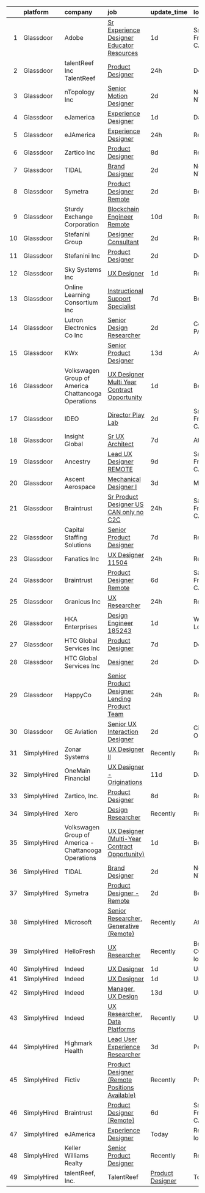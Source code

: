 

|    | platform    | company                                              | job                                                                                                                                                                                                                                                                                                                                                                                                                                                                                                                                                                                                                                                                                                                                                                                                                                                                           | update_time   | location                 |
|---:|:------------|:-----------------------------------------------------|:------------------------------------------------------------------------------------------------------------------------------------------------------------------------------------------------------------------------------------------------------------------------------------------------------------------------------------------------------------------------------------------------------------------------------------------------------------------------------------------------------------------------------------------------------------------------------------------------------------------------------------------------------------------------------------------------------------------------------------------------------------------------------------------------------------------------------------------------------------------------------|:--------------|:-------------------------|
|  1 | Glassdoor   | Adobe                                                | [Sr Experience Designer  Educator Resources](https://www.glassdoor.com/partner/jobListing.htm?pos=126&ao=1136043&s=58&guid=000001810448919b9f61d902c3d50718&src=GD_JOB_AD&t=SR&vt=w&cs=1_5d616e63&cb=1653634274026&jobListingId=1007893244933&jrtk=3-0-1g424h4ehpvuf801-1g424h4evq0uf800-cd94bf536e4bf0d1-)                                                                                                                                                                                                                                                                                                                                                                                                                                                                                                                                                                   | 1d            | San Francisco, CA        |
|  2 | Glassdoor   | talentReef  Inc    TalentReef                        | [Product Designer](https://www.glassdoor.com/partner/jobListing.htm?pos=116&ao=1136043&s=58&guid=000001810448919b9f61d902c3d50718&src=GD_JOB_AD&t=SR&vt=w&ea=1&cs=1_25f434a3&cb=1653634274026&jobListingId=1007895953237&jrtk=3-0-1g424h4ehpvuf801-1g424h4evq0uf800-8223ededa57998a1-)                                                                                                                                                                                                                                                                                                                                                                                                                                                                                                                                                                                        | 24h           | Denver, CO               |
|  3 | Glassdoor   | nTopology Inc                                        | [Senior Motion Designer](https://www.glassdoor.com/partner/jobListing.htm?pos=120&ao=1136043&s=58&guid=000001810448919b9f61d902c3d50718&src=GD_JOB_AD&t=SR&vt=w&cs=1_9d6fab9d&cb=1653634274026&jobListingId=1007890535861&jrtk=3-0-1g424h4ehpvuf801-1g424h4evq0uf800-37979c091a76f62f-)                                                                                                                                                                                                                                                                                                                                                                                                                                                                                                                                                                                       | 2d            | New York, NY             |
|  4 | Glassdoor   | eJamerica                                            | [Experience Designer](https://www.glassdoor.com/partner/jobListing.htm?pos=112&ao=1136043&s=58&guid=000001810448919b9f61d902c3d50718&src=GD_JOB_AD&t=SR&vt=w&ea=1&cs=1_9d2d3a8a&cb=1653634274025&jobListingId=1007892825430&jrtk=3-0-1g424h4ehpvuf801-1g424h4evq0uf800-38e5c30b97a477c0-)                                                                                                                                                                                                                                                                                                                                                                                                                                                                                                                                                                                     | 1d            | Dallas, TX               |
|  5 | Glassdoor   | eJAmerica                                            | [Experience Designer](https://www.glassdoor.com/partner/jobListing.htm?pos=107&ao=1136043&s=58&guid=000001810448919b9f61d902c3d50718&src=GD_JOB_AD&t=SR&vt=w&ea=1&cs=1_ee34551c&cb=1653634274025&jobListingId=1007895205737&jrtk=3-0-1g424h4ehpvuf801-1g424h4evq0uf800-8c63d353db0b03fc-)                                                                                                                                                                                                                                                                                                                                                                                                                                                                                                                                                                                     | 24h           | Remote                   |
|  6 | Glassdoor   | Zartico  Inc                                         | [Product Designer](https://www.glassdoor.com/partner/jobListing.htm?pos=108&ao=1136043&s=58&guid=000001810448919b9f61d902c3d50718&src=GD_JOB_AD&t=SR&vt=w&ea=1&cs=1_4dd31773&cb=1653634274025&jobListingId=1007872465261&jrtk=3-0-1g424h4ehpvuf801-1g424h4evq0uf800-b2b7c4b4c40f2c42-)                                                                                                                                                                                                                                                                                                                                                                                                                                                                                                                                                                                        | 8d            | Remote                   |
|  7 | Glassdoor   | TIDAL                                                | [Brand Designer](https://www.glassdoor.com/partner/jobListing.htm?pos=106&ao=1136043&s=58&guid=000001810448919b9f61d902c3d50718&src=GD_JOB_AD&t=SR&vt=w&cs=1_98eb96e9&cb=1653634274024&jobListingId=1007891097548&jrtk=3-0-1g424h4ehpvuf801-1g424h4evq0uf800-d0b78174f30ae43e-)                                                                                                                                                                                                                                                                                                                                                                                                                                                                                                                                                                                               | 2d            | New York, NY             |
|  8 | Glassdoor   | Symetra                                              | [Product Designer   Remote](https://www.glassdoor.com/partner/jobListing.htm?pos=118&ao=1136043&s=58&guid=000001810448919b9f61d902c3d50718&src=GD_JOB_AD&t=SR&vt=w&cs=1_9197b0c3&cb=1653634274026&jobListingId=1007890104304&jrtk=3-0-1g424h4ehpvuf801-1g424h4evq0uf800-f8a1560b546af90e-)                                                                                                                                                                                                                                                                                                                                                                                                                                                                                                                                                                                    | 2d            | Bellevue, WA             |
|  9 | Glassdoor   | Sturdy Exchange Corporation                          | [Blockchain Engineer  Remote ](https://www.glassdoor.com/partner/jobListing.htm?pos=121&ao=1136043&s=58&guid=000001810448919b9f61d902c3d50718&src=GD_JOB_AD&t=SR&vt=w&ea=1&cs=1_9428427e&cb=1653634274026&jobListingId=1007867275386&jrtk=3-0-1g424h4ehpvuf801-1g424h4evq0uf800-6d3b61b60a4f9bd4-)                                                                                                                                                                                                                                                                                                                                                                                                                                                                                                                                                                            | 10d           | Remote                   |
| 10 | Glassdoor   | Stefanini Group                                      | [Designer Consultant](https://www.glassdoor.com/partner/jobListing.htm?pos=110&ao=1136043&s=58&guid=000001810448919b9f61d902c3d50718&src=GD_JOB_AD&t=SR&vt=w&ea=1&cs=1_065fe41e&cb=1653634274025&jobListingId=1007889675910&jrtk=3-0-1g424h4ehpvuf801-1g424h4evq0uf800-cfef09c7df2dcdeb-)                                                                                                                                                                                                                                                                                                                                                                                                                                                                                                                                                                                     | 2d            | Remote                   |
| 11 | Glassdoor   | Stefanini  Inc                                       | [Product Designer](https://www.glassdoor.com/partner/jobListing.htm?pos=115&ao=1136043&s=58&guid=000001810448919b9f61d902c3d50718&src=GD_JOB_AD&t=SR&vt=w&ea=1&cs=1_905c4e7e&cb=1653634274026&jobListingId=1007890544709&jrtk=3-0-1g424h4ehpvuf801-1g424h4evq0uf800-640649f03ce3bf6b-)                                                                                                                                                                                                                                                                                                                                                                                                                                                                                                                                                                                        | 2d            | Dearborn, MI             |
| 12 | Glassdoor   | Sky Systems Inc                                      | [UX Designer](https://www.glassdoor.com/partner/jobListing.htm?pos=102&ao=1110586&s=58&guid=000001810448919b9f61d902c3d50718&src=GD_JOB_AD&t=SR&vt=w&ea=1&cs=1_ca439a29&cb=1653634274024&jobListingId=1007892590924&cpc=2CAED5C921A5F994&jrtk=3-0-1g424h4ehpvuf801-1g424h4evq0uf800-add3dfdf096a071c--6NYlbfkN0Bb14AWJKlW1v57KjlSVHxXX3dnQvJtzBErd2CROt6H_tj3-7OIg-IfXQOONyn9wu1j5pKZQe6r0tGGBLYQ5ClvZsi1tgD_TCecOqmmbrT68qGzxlf-WaHNAYvOIni7eXNKdGQpvdxHh5-fWPSjmdepkwKby2ZUuQD4N2RX3I3HJSBcu0eSOeA8kX6pjRqiwmD593a1cZprjqZbpj9Mq5-cQukaAQ1W9l0Mu-Kr6-aG6Ua1N-b1yQKnjmSr-T1AHWFySDTOcZP9hMsxXb4ufSwpQA7CDx873PivToafdEoIiYOY9yw4esiPy7iY7UUK4k50t1PUL3mW2Hu9SThCEFng7R9cmqWRJAoKhkxxtl0xOYVeICSA3h29K4xay1uez-FFcevrkMCmrShTz_6Gs3opoSgL6eIcKsL9pYVmbbz4Ytde0SC_DiezwDZpQaUxFMB8Vmu2sq7xC6usg7Mqkn-x50ZRJxVwbV8f86eCYYqiEsOdihVZfyruL7NdND6nqcRuL33-eqySNw%3D%3D)            | 1d            | Remote                   |
| 13 | Glassdoor   | Online Learning Consortium Inc                       | [Instructional Support Specialist](https://www.glassdoor.com/partner/jobListing.htm?pos=123&ao=1136043&s=58&guid=000001810448919b9f61d902c3d50718&src=GD_JOB_AD&t=SR&vt=w&ea=1&cs=1_ceb09b8a&cb=1653634274026&jobListingId=1007877401907&jrtk=3-0-1g424h4ehpvuf801-1g424h4evq0uf800-1306636d9b9718f4-)                                                                                                                                                                                                                                                                                                                                                                                                                                                                                                                                                                        | 7d            | Boston, MA               |
| 14 | Glassdoor   | Lutron Electronics Co   Inc                          | [Senior Design Researcher](https://www.glassdoor.com/partner/jobListing.htm?pos=130&ao=1136043&s=58&guid=000001810448919b9f61d902c3d50718&src=GD_JOB_AD&t=SR&vt=w&cs=1_c619602e&cb=1653634274026&jobListingId=1007887951258&jrtk=3-0-1g424h4ehpvuf801-1g424h4evq0uf800-f3dfacf012b803bd-)                                                                                                                                                                                                                                                                                                                                                                                                                                                                                                                                                                                     | 2d            | Coopersburg, PA          |
| 15 | Glassdoor   | KWx                                                  | [Senior Product Designer](https://www.glassdoor.com/partner/jobListing.htm?pos=128&ao=1136043&s=58&guid=000001810448919b9f61d902c3d50718&src=GD_JOB_AD&t=SR&vt=w&ea=1&cs=1_7dade2e1&cb=1653634274026&jobListingId=1007861956901&jrtk=3-0-1g424h4ehpvuf801-1g424h4evq0uf800-88e699f9c4aeb9f7-)                                                                                                                                                                                                                                                                                                                                                                                                                                                                                                                                                                                 | 13d           | Austin, TX               |
| 16 | Glassdoor   | Volkswagen Group of America   Chattanooga Operations | [UX Designer  Multi Year Contract Opportunity ](https://www.glassdoor.com/partner/jobListing.htm?pos=105&ao=1136043&s=58&guid=000001810448919b9f61d902c3d50718&src=GD_JOB_AD&t=SR&vt=w&cs=1_026d3385&cb=1653634274024&jobListingId=1007893331255&jrtk=3-0-1g424h4ehpvuf801-1g424h4evq0uf800-7fbc0297cae1dc83-)                                                                                                                                                                                                                                                                                                                                                                                                                                                                                                                                                                | 1d            | Belmont, CA              |
| 17 | Glassdoor   | IDEO                                                 | [Director  Play Lab](https://www.glassdoor.com/partner/jobListing.htm?pos=119&ao=1136043&s=58&guid=000001810448919b9f61d902c3d50718&src=GD_JOB_AD&t=SR&vt=w&cs=1_4c1af758&cb=1653634274026&jobListingId=1007890514386&jrtk=3-0-1g424h4ehpvuf801-1g424h4evq0uf800-c61b506aa1219931-)                                                                                                                                                                                                                                                                                                                                                                                                                                                                                                                                                                                           | 2d            | San Francisco, CA        |
| 18 | Glassdoor   | Insight Global                                       | [Sr  UX Architect](https://www.glassdoor.com/partner/jobListing.htm?pos=104&ao=1110586&s=58&guid=000001810448919b9f61d902c3d50718&src=GD_JOB_AD&t=SR&vt=w&ea=1&cs=1_c44699a0&cb=1653634274024&jobListingId=1007876995523&cpc=8795CF9063CD573D&jrtk=3-0-1g424h4ehpvuf801-1g424h4evq0uf800-1409bbab193961ac--6NYlbfkN0BKkHZu3wF05EeDimN_p6sYpKCMArvwa95YdH7UpkaBCi52Bcb3JNt3QpXU1JGZrLRy3dcyqkoXbgYbbq0n0S8RsLdW_ox1SnJXlVbHUpuMv8logrhLo6vudjFt6jWNG6BvMcVtphsOifu1jZto83FF-xNsTJS5SufCfG5_KiFPs9ZVmyXDVLNGDHVD91-ZgMIUCS5vssAr_e7pjXmHXf2OJPzqwqFECqDBMcSS0iNJDjBp-x4q2lqnISRWPt73mxVaiMvm18y4p8wFm8mEv3md1zHbHugAv-8gXuHw2oHdTTmNDLhWoKeq0rQ9CH5p3XTLLKrLvurezg2TOACmRUc25Qr199taVaMNvutdw8cc7qW7wFv_mLV7QQRqHxDKmt3SBkyf45g8B1a-rFlTwBGvI2EWJ0y5wgBBNj3ttIW323mteexyVjjoiJfb3vjFnBclADWj71-oQ0y1Ft6D3mthj5u-6vCr3poRRlr-rv4j-wp772indUmdPipEedCFf1M%3D)                     | 7d            | Atlanta, GA              |
| 19 | Glassdoor   | Ancestry                                             | [Lead UX Designer  REMOTE ](https://www.glassdoor.com/partner/jobListing.htm?pos=129&ao=1136043&s=58&guid=000001810448919b9f61d902c3d50718&src=GD_JOB_AD&t=SR&vt=w&cs=1_a5ab99ef&cb=1653634274026&jobListingId=1007868684522&jrtk=3-0-1g424h4ehpvuf801-1g424h4evq0uf800-4f9b47b882d7fa07-)                                                                                                                                                                                                                                                                                                                                                                                                                                                                                                                                                                                    | 9d            | San Francisco, CA        |
| 20 | Glassdoor   | Ascent Aerospace                                     | [Mechanical Designer I](https://www.glassdoor.com/partner/jobListing.htm?pos=109&ao=1136043&s=58&guid=000001810448919b9f61d902c3d50718&src=GD_JOB_AD&t=SR&vt=w&cs=1_70e89ac4&cb=1653634274025&jobListingId=1007886866825&jrtk=3-0-1g424h4ehpvuf801-1g424h4evq0uf800-a0e68a1a559d28e1-)                                                                                                                                                                                                                                                                                                                                                                                                                                                                                                                                                                                        | 3d            | Macomb, MI               |
| 21 | Glassdoor   | Braintrust                                           | [Sr  Product Designer  US CAN only  no C2C ](https://www.glassdoor.com/partner/jobListing.htm?pos=124&ao=1136043&s=58&guid=000001810448919b9f61d902c3d50718&src=GD_JOB_AD&t=SR&vt=w&ea=1&cs=1_5d3b1d19&cb=1653634274026&jobListingId=1007896533553&jrtk=3-0-1g424h4ehpvuf801-1g424h4evq0uf800-b3110176919a6d43-)                                                                                                                                                                                                                                                                                                                                                                                                                                                                                                                                                              | 24h           | San Francisco, CA        |
| 22 | Glassdoor   | Capital Staffing Solutions                           | [Senior Product Designer](https://www.glassdoor.com/partner/jobListing.htm?pos=103&ao=1110586&s=58&guid=000001810448919b9f61d902c3d50718&src=GD_JOB_AD&t=SR&vt=w&ea=1&cs=1_d7b90ae7&cb=1653634274024&jobListingId=1007876680978&cpc=8795CF9063CD573D&jrtk=3-0-1g424h4ehpvuf801-1g424h4evq0uf800-a7467cedec726b7b--6NYlbfkN0AHXq2vAVwR3IH7wgnTMdWCa3HguypIXx0DFudX-u0zu6XSU0N9gDGCMsnO9yvyAfPKB_2112q2V_a6pc8ufk1EJ6xkRmq2iyieZImMcAdkuIOojLatQJc9Fa7KCayEAELzo-HW0I29fKAV0qcCWoOfaQeToSvVOhNvmu0qW6XqE_t7-KrUnGlKobSks8lx9X27ebtQwa9gRFSRWk7BE4okAyPfR2lQ77QAufBKv1NeXpoXizSOr1cMzOk52DoyyLfdHla5Qk1eA5xZi2yLhMA_eEjRcCZzfFMymFdQWU-Ld4k9HOfnkLhBaVYPrsz04UBjbO5CuFEguEZI3XbpBXkjJEYBVzB9tmHImD8QHBICLJifumyCbxleNUTLcBOTRqHB0OD3toXUvtUP7NtIJRrWSrIVHCr9b3tA8dEvVqmQSrAFaCpMCJEM4U6M18TRZmdOGP8RhEWDdbNR1qZJVLopDs31ioBbUOYFKpsjJvOOW3fu_2LzNN_RbvgIVsq3fMs%3D)              | 7d            | Remote                   |
| 23 | Glassdoor   | Fanatics Inc                                         | [UX Designer    11504](https://www.glassdoor.com/partner/jobListing.htm?pos=127&ao=1136043&s=58&guid=000001810448919b9f61d902c3d50718&src=GD_JOB_AD&t=SR&vt=w&cs=1_8d554477&cb=1653634274026&jobListingId=1007895831096&jrtk=3-0-1g424h4ehpvuf801-1g424h4evq0uf800-add5d0e7e691f44f-)                                                                                                                                                                                                                                                                                                                                                                                                                                                                                                                                                                                         | 24h           | Remote                   |
| 24 | Glassdoor   | Braintrust                                           | [Product Designer  Remote ](https://www.glassdoor.com/partner/jobListing.htm?pos=111&ao=1136043&s=58&guid=000001810448919b9f61d902c3d50718&src=GD_JOB_AD&t=SR&vt=w&cs=1_69d808f9&cb=1653634274025&jobListingId=1007880282198&jrtk=3-0-1g424h4ehpvuf801-1g424h4evq0uf800-5fbd87a50431955c-)                                                                                                                                                                                                                                                                                                                                                                                                                                                                                                                                                                                    | 6d            | San Francisco, CA        |
| 25 | Glassdoor   | Granicus Inc                                         | [UX Researcher](https://www.glassdoor.com/partner/jobListing.htm?pos=113&ao=1136043&s=58&guid=000001810448919b9f61d902c3d50718&src=GD_JOB_AD&t=SR&vt=w&cs=1_ad31a65d&cb=1653634274025&jobListingId=1007895684362&jrtk=3-0-1g424h4ehpvuf801-1g424h4evq0uf800-73036ea470c15b20-)                                                                                                                                                                                                                                                                                                                                                                                                                                                                                                                                                                                                | 24h           | Remote                   |
| 26 | Glassdoor   | HKA Enterprises                                      | [Design Engineer 185243](https://www.glassdoor.com/partner/jobListing.htm?pos=101&ao=1110586&s=58&guid=000001810448919b9f61d902c3d50718&src=GD_JOB_AD&t=SR&vt=w&ea=1&cs=1_f01d4007&cb=1653634274024&jobListingId=1007892467930&cpc=D69957E0862862E0&jrtk=3-0-1g424h4ehpvuf801-1g424h4evq0uf800-fe97b052e17de859--6NYlbfkN0D2Zbx9XuZiwQ79GU-6D-_G_OF5jUrh-BR5XA-QHW_xVFUt0QWVNGr_bA4MiO56m0Mzqr1cb3QAfitC3gh3pb00V-oR0yY35E0N180RjrFVizEgrAA2HwlSVy1Bpo-bJ2nBWYMzGJ4-gWRxXRvNY7CWJOngnYx-4hHwSKDfB8ayHJe8IzYg9mKoOxaHJxuvU4RHJUTVXrPjZFg7hDB_XQsJVszZjKV0uCsQnJ1_mhb35VEyCOxmnvJ9hTiLUMGYDXoB8whjJaYKvJyl1B361M3CwSMqyAFulqku8aOQcVx736drUtNmSTZAOlEXrdd51KNWDMxU-qg0xbPhnr5KKAChpm8uOkSO3pZhW7KqmRW6dKokPa-8B9g0HXDemnmCjoVqL8WjEifu93pwYwcspVZvO1Dl7l1bU7pV8gujj_mEfa5TosaYR_P7-rN7xVGVtdtJ7EDr144RxXDOsB_2ZwD-DlSdOh11QAKXlQcXmBYdQ3SWtuC80mzVapDYnLGXjB_zbMG0ozNLcA%3D%3D) | 1d            | Windsor Locks, CT        |
| 27 | Glassdoor   | HTC Global Services  Inc                             | [Product Designer](https://www.glassdoor.com/partner/jobListing.htm?pos=125&ao=1136043&s=58&guid=000001810448919b9f61d902c3d50718&src=GD_JOB_AD&t=SR&vt=w&cs=1_32f81326&cb=1653634274026&jobListingId=1007876790823&jrtk=3-0-1g424h4ehpvuf801-1g424h4evq0uf800-e4f9a915715ea9f6-)                                                                                                                                                                                                                                                                                                                                                                                                                                                                                                                                                                                             | 7d            | Dearborn, MI             |
| 28 | Glassdoor   | HTC Global Services  Inc                             | [Designer](https://www.glassdoor.com/partner/jobListing.htm?pos=117&ao=1136043&s=58&guid=000001810448919b9f61d902c3d50718&src=GD_JOB_AD&t=SR&vt=w&cs=1_688cf646&cb=1653634274026&jobListingId=1007890179229&jrtk=3-0-1g424h4ehpvuf801-1g424h4evq0uf800-a3495020387db68d-)                                                                                                                                                                                                                                                                                                                                                                                                                                                                                                                                                                                                     | 2d            | Dearborn, MI             |
| 29 | Glassdoor   | HappyCo                                              | [Senior Product Designer   Lending Product Team](https://www.glassdoor.com/partner/jobListing.htm?pos=114&ao=1136043&s=58&guid=000001810448919b9f61d902c3d50718&src=GD_JOB_AD&t=SR&vt=w&cs=1_a5411381&cb=1653634274026&jobListingId=1007895388345&jrtk=3-0-1g424h4ehpvuf801-1g424h4evq0uf800-7808a1edbd94c869-)                                                                                                                                                                                                                                                                                                                                                                                                                                                                                                                                                               | 24h           | Remote                   |
| 30 | Glassdoor   | GE Aviation                                          | [Senior UX Interaction Designer](https://www.glassdoor.com/partner/jobListing.htm?pos=122&ao=1136043&s=58&guid=000001810448919b9f61d902c3d50718&src=GD_JOB_AD&t=SR&vt=w&cs=1_54d0fef2&cb=1653634274026&jobListingId=1007889843358&jrtk=3-0-1g424h4ehpvuf801-1g424h4evq0uf800-c800f71163de2d9d-)                                                                                                                                                                                                                                                                                                                                                                                                                                                                                                                                                                               | 2d            | Cincinnati, OH           |
| 31 | SimplyHired | Zonar Systems                                        | [UX Designer II](https://www.simplyhired.com/job/T_6SbNfXD9l6PlLnkufxctSL3x4SLD_O-sO-t-_MyxCOgDqMHz4JiA?q=generative+designer)                                                                                                                                                                                                                                                                                                                                                                                                                                                                                                                                                                                                                                                                                                                                                | Recently      | Remote                   |
| 32 | SimplyHired | OneMain Financial                                    | [UX Designer - Originations](https://www.simplyhired.com/job/iNts4IPulApTY87xbL0sk5OJVgEij3IC_9T3W8GJCVHvqrtf0CXeaQ?q=generative+designer)                                                                                                                                                                                                                                                                                                                                                                                                                                                                                                                                                                                                                                                                                                                                    | 11d           | Dallas, TX               |
| 33 | SimplyHired | Zartico, Inc.                                        | [Product Designer](https://www.simplyhired.com/job/AvkylNGa_FTWwzDheU-xbU3PC5c2lQt485zSSNtwwzBQ_MAFGKFPgw?q=generative+designer)                                                                                                                                                                                                                                                                                                                                                                                                                                                                                                                                                                                                                                                                                                                                              | 8d            | Remote                   |
| 34 | SimplyHired | Xero                                                 | [Design Researcher](https://www.simplyhired.com/job/V9UpsPonWb8SBtc-l3FoMqy0bsZbZ12e10LapOMoKuyUhFDYCADVUQ?q=generative+designer)                                                                                                                                                                                                                                                                                                                                                                                                                                                                                                                                                                                                                                                                                                                                             | Recently      | Remote                   |
| 35 | SimplyHired | Volkswagen Group of America - Chattanooga Operations | [UX Designer (Multi-Year Contract Opportunity)](https://www.simplyhired.com/job/hF-h6zYA9Mc_e3yfDjwofdJhdUSzlWW3XPDkJ8c4wi7mQXKjPC-Yqg?q=generative+designer)                                                                                                                                                                                                                                                                                                                                                                                                                                                                                                                                                                                                                                                                                                                 | 1d            | Belmont, CA              |
| 36 | SimplyHired | TIDAL                                                | [Brand Designer](https://www.simplyhired.com/job/ZBcysQpgm3qF8SHw4Kif5YPfseyC73-o1_USw53eFxTUTT1aY_IWpQ?q=generative+designer)                                                                                                                                                                                                                                                                                                                                                                                                                                                                                                                                                                                                                                                                                                                                                | 2d            | New York, NY             |
| 37 | SimplyHired | Symetra                                              | [Product Designer - Remote](https://www.simplyhired.com/job/hSkWjaWMYgFhCFQx-vz3tfIowyPuP4lujgWiB5HyDVHP--PC0XA9tQ?q=generative+designer)                                                                                                                                                                                                                                                                                                                                                                                                                                                                                                                                                                                                                                                                                                                                     | 2d            | Bellevue, WA             |
| 38 | SimplyHired | Microsoft                                            | [Senior Researcher, Generative (Remote)](https://www.simplyhired.com/job/N8_2Y_TBz7r2NNi-cIfpYA8YCN05ji2g7apMfApI9Lyp0i8O8aJ_iQ?q=generative+designer)                                                                                                                                                                                                                                                                                                                                                                                                                                                                                                                                                                                                                                                                                                                        | Recently      | Atlanta, GA              |
| 39 | SimplyHired | HelloFresh                                           | [UX Researcher](https://www.simplyhired.com/job/n77UxXPSb4BB4AzcD1T7Bdjo3mWCuNpbgZeURMtmnibk7Q27PTjNhA?q=generative+designer)                                                                                                                                                                                                                                                                                                                                                                                                                                                                                                                                                                                                                                                                                                                                                 | Recently      | Boulder, CO +2 locations |
| 40 | SimplyHired | Indeed                                               | [UX Designer](https://www.simplyhired.com/job/7GiZIE7D3Vdy_WwQaWJKRxT3iPyT6Rqzli4Zo5eTP3IEz4tsOt1bKA?q=generative+designer)                                                                                                                                                                                                                                                                                                                                                                                                                                                                                                                                                                                                                                                                                                                                                   | 1d            | United States            |
| 41 | SimplyHired | Indeed                                               | [UX Designer](https://www.simplyhired.com/job/7GiZIE7D3Vdy_WwQaWJKRxT3iPyT6Rqzli4Zo5eTP3IEz4tsOt1bKA?q=generative+designer)                                                                                                                                                                                                                                                                                                                                                                                                                                                                                                                                                                                                                                                                                                                                                   | 1d            | United States            |
| 42 | SimplyHired | Indeed                                               | [Manager, UX Design](https://www.simplyhired.com/job/to3spEYsdj0YX6-0lvslE3sR84JlByylOIX8nU0h93KyJNxPY22Zag?q=generative+designer)                                                                                                                                                                                                                                                                                                                                                                                                                                                                                                                                                                                                                                                                                                                                            | 13d           | United States            |
| 43 | SimplyHired | Indeed                                               | [UX Researcher, Data Platforms](https://www.simplyhired.com/job/KywEeVU_BxEz86frnqhpPwREZI36hgoo_ZJvZ9x4MjAmj534RAdkyg?q=generative+designer)                                                                                                                                                                                                                                                                                                                                                                                                                                                                                                                                                                                                                                                                                                                                 | Recently      | United States            |
| 44 | SimplyHired | Highmark Health                                      | [Lead User Experience Researcher](https://www.simplyhired.com/job/IQfxkvWPVrI0vchmSjEdBSAyoOHm6As0BQ9MnQB5gQAEkN8XMEz22g?q=generative+designer)                                                                                                                                                                                                                                                                                                                                                                                                                                                                                                                                                                                                                                                                                                                               | 3d            | Pennsylvania             |
| 45 | SimplyHired | Fictiv                                               | [Product Designer (Remote Positions Available)](https://www.simplyhired.com/job/WIVNTC-QZ9KFZFmLjzOEPwRL8GIsopNqvlFub_nf8kmrZenPpKsAxg?q=generative+designer)                                                                                                                                                                                                                                                                                                                                                                                                                                                                                                                                                                                                                                                                                                                 | Recently      | Portland, OR             |
| 46 | SimplyHired | Braintrust                                           | [Product Designer [Remote]](https://www.simplyhired.com/job/TlICd5XP78EmcV9sHRkyx_msTxo2GpZZqXJTmX6nRWX-ph9csq2xjQ?q=generative+designer)                                                                                                                                                                                                                                                                                                                                                                                                                                                                                                                                                                                                                                                                                                                                     | 6d            | San Francisco, CA        |
| 47 | SimplyHired | eJAmerica                                            | [Experience Designer](https://www.simplyhired.com/job/l9NLxdlfFtwE7VRdyjxb-3bmIUj3kEMOkHRc-T5Nq1hpslNiFrh9-g?q=generative+designer)                                                                                                                                                                                                                                                                                                                                                                                                                                                                                                                                                                                                                                                                                                                                           | Today         | Remote +1 location       |
| 48 | SimplyHired | Keller Williams Realty                               | [Senior Product Designer](https://www.simplyhired.com/job/j0nyWMRNxtcQstMHVo3bfqDjeJws-b_GqlnSDyYB7lIYlZcptTnnBQ?q=generative+designer)                                                                                                                                                                                                                                                                                                                                                                                                                                                                                                                                                                                                                                                                                                                                       | Recently      | Remote                   |
| 49 | SimplyHired | talentReef, Inc. | TalentReef                        | [Product Designer](https://www.simplyhired.com/job/2a3-5C5cF-PvybZDLs8pl9hoXu705CojijGcPm7XmQFQiMob7acD2Q?q=generative+designer)                                                                                                                                                                                                                                                                                                                                                                                                                                                                                                                                                                                                                                                                                                                                              | Today         | Denver, CO               |